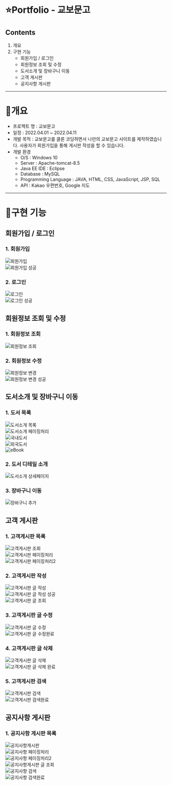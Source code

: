 ⭐️Portfolio - 교보문고
======================
## Contents
1. 개요
2. 구현 기능
   * 회원가입 / 로그인
   * 회원정보 조회 및 수정
   * 도서소개 및 장바구니 이동
   * 고객 게시판
   * 공지사항 게시판
* * *

📝개요
=======
* 프로젝트 명 : 교보문고
* 일정 : 2022.04.01 ~ 2022.04.11
* 개발 목적 : 교보문고를 클론 코딩하면서 나만의 교보문고 사이트를 제작하였습니다. 사용자가 회원가입을 통해 게시판 작성을 할 수 있습니다. 
* 개발 환경
  + O/S : Windows 10
  + Server : Apache-tomcat-8.5
  + Java EE IDE : Eclipse 
  + Database : MySQL
  + Programming Language : JAVA, HTML, CSS, JavaScript, JSP, SQL
  + API : Kakao 우편번호, Google 지도
* * *

📝구현 기능
=======
## 회원가입 / 로그인

### 1. 회원가입
<img alt="회원가입" src="https://user-images.githubusercontent.com/104838354/177475923-091936fe-7025-41a3-92f3-252e864fe380.png"><br>
<img alt="회원가입 성공" src="https://user-images.githubusercontent.com/104838354/177476226-5c68518f-321d-495e-aff9-9a5e7458ddd9.png"><br>

### 2. 로그인
<img alt="로그인" src="https://user-images.githubusercontent.com/104838354/177476400-ac8f14d9-f436-46a4-90d3-cfaa15769e56.png"><br>
<img alt="로그인 성공" src="https://user-images.githubusercontent.com/104838354/177476446-1890c4ca-1abf-458b-b95c-427f6bf7f220.png"><br>

## 회원정보 조회 및 수정

### 1. 회원정보 조회
<img alt="회원정보 조회" src="https://user-images.githubusercontent.com/104838354/177476529-a75f70c1-4770-4a85-ac33-7296b09ff7f2.png"><br>

### 2. 회원정보 수정
<img alt="회원정보 변경" src="https://user-images.githubusercontent.com/104838354/177476588-045903c3-a559-49ba-8b7c-1d537592f681.png"><br>
<img alt="회원정보 변경 성공" src="https://user-images.githubusercontent.com/104838354/177476621-3c0014f0-6546-4057-835e-56c15777dacc.png"><br>

## 도서소개 및 장바구니 이동

### 1. 도서 목록
<img alt="도서소개 목록" src="https://user-images.githubusercontent.com/104838354/177477195-3b68f67b-ff6d-45b7-8661-4ebb936ae869.png"><br>
<img alt="도서소개 페이징처리" src="https://user-images.githubusercontent.com/104838354/177477269-19c6027e-318e-4cbe-a5ed-2003fb8d1ba4.png"><br>
<img alt="국내도서" src="https://user-images.githubusercontent.com/104838354/177477317-b3d5491e-c771-4688-b5b5-c9ff55cf35cb.png"><br>
<img alt="외국도서" src="https://user-images.githubusercontent.com/104838354/177477368-f03fd4fc-19cf-4600-9823-8502fff8f7f6.png"><br>
<img alt="eBook" src="https://user-images.githubusercontent.com/104838354/177477533-456aa920-b11d-40e7-b5f5-95e61080433a.png"><br>

### 2. 도서 디테일 소개
<img alt="도서소개 상세페이지" src="https://user-images.githubusercontent.com/104838354/177477692-25d5abaa-2ba9-4c05-b0c9-a10a935d2ea9.png"><br>

### 3. 장바구니 이동
<img alt="장바구니 추가" src="https://user-images.githubusercontent.com/104838354/177478323-15e16483-ab26-4dd2-b5fa-15e6fc13d4f3.png"><br>

## 고객 게시판

### 1. 고객게시판 목록
<img alt="고객게시판 조회" src="https://user-images.githubusercontent.com/104838354/177478597-d5f8b617-9a55-40bd-b896-8412c2af65fc.png"><br>
<img alt="고객게시판 페이징처리" src="https://user-images.githubusercontent.com/104838354/177478748-02c7668c-3221-4144-b60f-d75495c0f417.png"><br>
<img alt="고객게시판 페이징처리2" src="https://user-images.githubusercontent.com/104838354/177478793-e0b14e05-e55a-43ed-a874-b672668e4940.png"><br>

### 2. 고객게시판 작성
<img alt="고객게시판 글 작성" src="https://user-images.githubusercontent.com/104838354/177481110-29504b2e-c9cb-4220-8ea8-bc022b48bc0e.png"><br>
<img alt="고객게시판 글 작성 성공" src="https://user-images.githubusercontent.com/104838354/177481164-6dfdf265-cc5b-4f12-b44d-9f13698e43f3.png"><br>
<img alt="고객게시판 글 조회" src="https://user-images.githubusercontent.com/104838354/177481045-bc5a9d9c-2844-46fe-8123-25583192494a.png"><br>

### 3. 고객게시판 글 수정
<img alt="고객게시판 글 수정" src="https://user-images.githubusercontent.com/104838354/177481211-4576f431-e841-49f7-b25d-7761a0b3fa7b.png"><br>
<img alt="고객게시판 글 수정완료" src="https://user-images.githubusercontent.com/104838354/177481261-16e1085f-20f1-4869-b7ef-7680e7fe80d4.png"><br>

### 4. 고객게시판 글 삭제
<img alt="고객게시판 글 삭제" src="https://user-images.githubusercontent.com/104838354/177481311-1eb2675b-5c48-4e0b-81b0-fd834e151881.png"><br>
<img alt="고객게시판 글 삭제 완료" src="https://user-images.githubusercontent.com/104838354/177481345-5bd406b5-0c8d-4fd2-8136-15d4fa1d264d.png"><br>

### 5. 고객게시판 검색
<img alt="고객게시판 검색" src="https://user-images.githubusercontent.com/104838354/177481396-3dec7693-c193-44d4-9b9f-d3a3348b030d.png"><br>
<img alt="고객게시판 검색완료" src="https://user-images.githubusercontent.com/104838354/177481450-dcd2a86a-8e78-4ef9-8ce8-ee5132826e9f.png"><br>

## 공지사항 게시판

### 1. 공지사항 게시판 목록
<img alt="공지사항게시판" src="https://user-images.githubusercontent.com/104838354/177482918-67447e7c-22e7-418b-979b-f7f10d300dfe.png"><br>
<img alt="공지사항 페이징처리" src="https://user-images.githubusercontent.com/104838354/177482987-6024db21-2d26-4ce4-ac2f-c1f89f7c3e40.png"><br>
<img alt="공지사항 페이징처리2" src="https://user-images.githubusercontent.com/104838354/177483019-976a1de7-8a01-43f0-8c51-f97a374af703.png"><br>
<img alt="공지사항게시판 글 조회" src="https://user-images.githubusercontent.com/104838354/177483085-57d0ddaf-7153-4e77-baea-d1c7f7cf714a.png"><br>
<img alt="공지사항 검색" src="https://user-images.githubusercontent.com/104838354/177483128-c69c4c6e-2b31-4fdd-b2d8-a5c2ffccecbc.png"><br>
<img alt="공지사항 검색완료" src="https://user-images.githubusercontent.com/104838354/177483180-8cd5efff-c222-42f0-b91b-0f81ef51efbb.png"><br>


